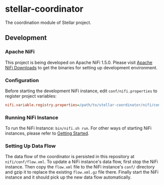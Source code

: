 # stellar-coordinator
The coordination module of Stellar project.

## Development

### Apache NiFi

This project is being developed on Apache NiFi 1.5.0. Please visit [Apache NiFi Downloads](https://nifi.apache.org/download.html) to get the binaries for setting up development environment.

### Configuration

Before starting the development NiFi instance, edit `conf/nifi.properties` to register project variables:

```INI
nifi.variable.registry.properties=/path/to/stellar-coordinator/nifi/conf/stellar.properties
```

### Running NiFi Instance

To run the NiFi Instance: `bin/nifi.sh run`. For other ways of starting NiFi instances, please refer to [Getting Started](http://nifi.apache.org/docs/nifi-docs/html/getting-started.html#starting-nifi).

### Setting Up Data Flow

The data flow of the coordinator is persisted in this repository at `nifi/conf/flow.xml`. To update a NiFi instance's data flow, first stop the NiFi instance. Then copy the `flow.xml` file to the NiFi instance's `conf/` directory and gzip it to replace the existing `flow.xml.gz` file there. Finally start the NiFi instance and it should pick up the new data flow automatically.
